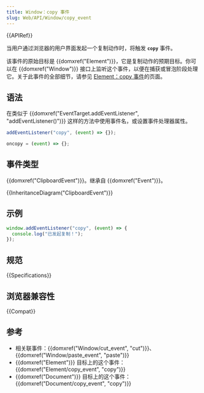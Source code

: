 ```yaml
---
title: Window：copy 事件
slug: Web/API/Window/copy_event
---
```


{{APIRef}}

当用户通过浏览器的用户界面发起一个复制动作时，将触发 **`copy`** 事件。

该事件的原始目标是 {{domxref("Element")}}，它是复制动作的预期目标。你可以在 {{domxref("Window")}} 接口上监听这个事件，以便在捕获或冒泡阶段处理它。关于此事件的全部细节，请参见 [Element：copy 事件](/zh-CN/docs/Web/API/Element/copy_event)的页面。

## 语法

在类似于 {{domxref("EventTarget.addEventListener", "addEventListener()")}} 这样的方法中使用事件名，或设置事件处理器属性。

```js
addEventListener("copy", (event) => {});

oncopy = (event) => {};
```

## 事件类型

{{domxref("ClipboardEvent")}}。继承自 {{domxref("Event")}}。

{{InheritanceDiagram("ClipboardEvent")}}

## 示例

```js
window.addEventListener("copy", (event) => {
  console.log("已发起复制！");
});
```

## 规范

{{Specifications}}

## 浏览器兼容性

{{Compat}}

## 参考

- 相关联事件：{{domxref("Window/cut_event", "cut")}}、{{domxref("Window/paste_event", "paste")}}
- {{domxref("Element")}} 目标上的这个事件：{{domxref("Element/copy_event", "copy")}}
- {{domxref("Document")}} 目标上的这个事件：{{domxref("Document/copy_event", "copy")}}
